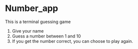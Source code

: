 # Number_app

This is a terminal guessing game
1. Give your name
2. Guess a number between 1 and 10
3. If you get the number correct, you can choose to play again.

